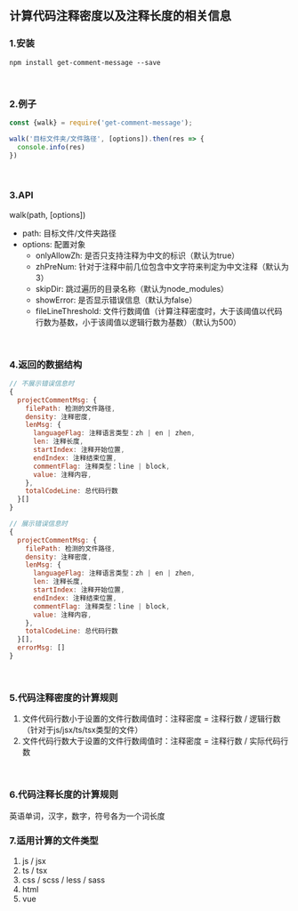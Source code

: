 ## 计算代码注释密度以及注释长度的相关信息

### 1.安装
```shell
npm install get-comment-message --save
```
<br>

### 2.例子
```js
const {walk} = require('get-comment-message');

walk('目标文件夹/文件路径', [options]).then(res => {
  console.info(res)
})
```
<br>

### 3.API
walk(path, [options])
- path: 目标文件/文件夹路径
- options: 配置对象
  - onlyAllowZh: 是否只支持注释为中文的标识（默认为true）
  - zhPreNum: 针对于注释中前几位包含中文字符来判定为中文注释（默认为3）
  - skipDir: 跳过遍历的目录名称（默认为node_modules）
  - showError: 是否显示错误信息（默认为false）
  - fileLineThreshold: 文件行数阈值（计算注释密度时，大于该阈值以代码行数为基数，小于该阈值以逻辑行数为基数）（默认为500）

<br>

### 4.返回的数据结构
```js
// 不展示错误信息时
{
  projectCommentMsg: {
    filePath: 检测的文件路径,
    density: 注释密度,
    lenMsg: {
      languageFlag: 注释语言类型：zh | en | zhen,
      len: 注释长度,
      startIndex: 注释开始位置,
      endIndex: 注释结束位置,
      commentFlag: 注释类型：line | block,
      value: 注释内容,
    },
    totalCodeLine: 总代码行数
  }[]
}

// 展示错误信息时
{
  projectCommentMsg: {
    filePath: 检测的文件路径,
    density: 注释密度,
    lenMsg: {
      languageFlag: 注释语言类型：zh | en | zhen,
      len: 注释长度,
      startIndex: 注释开始位置,
      endIndex: 注释结束位置,
      commentFlag: 注释类型：line | block,
      value: 注释内容,
    },
    totalCodeLine: 总代码行数
  }[],
  errorMsg: []
}
```
<br>

### 5.代码注释密度的计算规则
1. 文件代码行数小于设置的文件行数阈值时：注释密度 = 注释行数 / 逻辑行数（针对于js/jsx/ts/tsx类型的文件）
2. 文件代码行数大于设置的文件行数阈值时：注释密度 = 注释行数 / 实际代码行数
<br>

### 6.代码注释长度的计算规则
英语单词，汉字，数字，符号各为一个词长度
<br>

### 7.适用计算的文件类型
1. js / jsx
2. ts / tsx
3. css / scss / less / sass
4. html
5. vue

